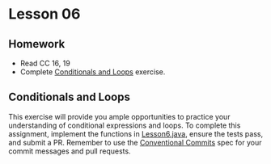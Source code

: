 # Lesson 06

## Homework

* Read CC 16, 19
* Complete [Conditionals and Loops](#choosing-the-right-data-types) exercise.

## Conditionals and Loops

This exercise will provide you ample opportunities to practice your understanding of conditional expressions and loops. To complete this assignment, implement the functions in [Lesson6.java][lesson6-file], ensure the tests pass, and submit a PR. Remember to use the [Conventional Commits][conventional-commits] spec for your commit messages and pull requests.

[lesson6-file]: ./conditionals/conditionals_app/src/main/java/com/codedifferently/lesson6/Lesson6.java
[conventional-commits]: https://www.conventionalcommits.org/en/v1.0.0/
